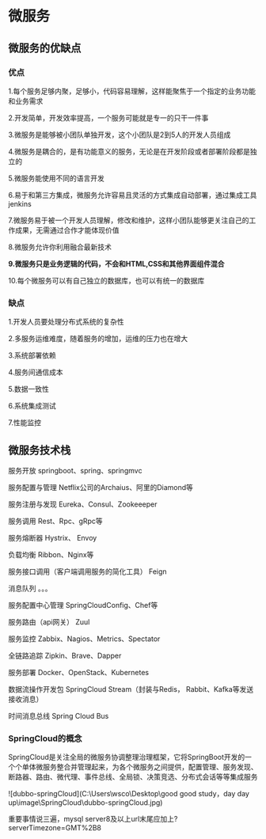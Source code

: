 # 微服务

## 微服务的优缺点

### 优点

1.每个服务足够内聚，足够小，代码容易理解，这样能聚焦于一个指定的业务功能和业务需求

2.开发简单，开发效率提高，一个服务可能就是专一的只干一件事

3.微服务是能够被小团队单独开发，这个小团队是2到5人的开发人员组成

4.微服务是耦合的，是有功能意义的服务，无论是在开发阶段或者部署阶段都是独立的

5.微服务能使用不同的语言开发

6.易于和第三方集成，微服务允许容易且灵活的方式集成自动部署，通过集成工具jenkins

7.微服务易于被一个开发人员理解，修改和维护，这样小团队能够更关注自己的工作成果，无需通过合作才能体现价值

8.微服务允许你利用融合最新技术

**9.微服务只是业务逻辑的代码，不会和HTML,CSS和其他界面组件混合**

10.每个微服务可以有自己独立的数据库，也可以有统一的数据库



### 缺点

1.开发人员要处理分布式系统的复杂性

2.多服务运维难度，随着服务的增加，运维的压力也在增大

3.系统部署依赖

4.服务间通信成本

5.数据一致性

6.系统集成测试

7.性能监控



## 微服务技术栈

服务开放											springboot、spring、springmvc

服务配置与管理									Netflix公司的Archaius、阿里的Diamond等

服务注册与发现									Eureka、Consul、Zookeeeper

服务调用											Rest、Rpc、gRpc等

服务熔断器										Hystrix、 Envoy

负载均衡											Ribbon、Nginx等

服务接口调用（客户端调用服务的简化工具）			Feign

消息队列											。。。

服务配置中心管理									SpringCloudConfig、Chef等

服务路由（api网关）								Zuul

服务监控											Zabbix、Nagios、Metrics、Spectator

全链路追踪										Zipkin、Brave、Dapper

服务部署											Docker、OpenStack、Kubernetes

数据流操作开发包									SpringCloud Stream（封装与Redis，											Rabbit、Kafka等发送接收消息）

时间消息总线										Spring Cloud Bus



### SpringCloud的概念

SpringCloud是关注全局的微服务协调整理治理框架，它将SpringBoot开发的一个个单体微服务整合并管理起来，为各个微服务之间提供，配置管理、服务发现、断路器、路由、微代理、事件总线、全局锁、决策竞选、分布式会话等等集成服务 

![dubbo-springCloud](C:\Users\wsco\Desktop\good good study，day day up\image\SpringCloud\dubbo-springCloud.jpg)





重要事情说三遍，mysql server8及以上url末尾应加上?serverTimezone=GMT%2B8